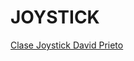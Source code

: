 # JOYSTICK
[Clase Joystick David Prieto](https://github.com/d-prieto/arduinoCourse/blob/main/Clase_de_Joystick.md)
